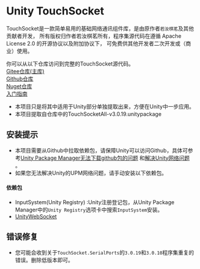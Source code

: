 # Unity TouchSocket

TouchSocket是一款简单易用的基础网络通讯组件库，是由原作者`若汝棋茗`及其他贡献者开发，
所有版权归作者若汝棋茗所有，程序集源代码在遵循 Apache License 2.0 的开源协议以及附加协议下，
可免费供其他开发者二次开发或（商业）使用。

你可以从以下仓库访问到完整的TouchSocket源代码。  
[Gitee仓库(主库)](https://gitee.com/rrqm_home/touchsocket)  
[Github仓库](https://github.com/RRQM/TouchSocket)  
[Nuget仓库](https://www.nuget.org/profiles/rrqm)  
[入门指南](https://touchsocket.net/)

+ 本项目只是将其中适用于Unity部分单独提取出来，方便在Unity中一步应用。
+ 本项目提取自仓库中的TouchSocketAll-v3.0.19.unitypackage

## 安装提示

+ 本项目需要从Github中拉取依赖包，请保障Unity可以访问Github，具体可参考[Unity Package Manager无法下载github包的问题](https://blog.csdn.net/qq_39940718/article/details/133345656)
和[解决Unity网络问题](https://docs.unity.cn/cn/2020.3/Manual/upm-config-network.html)
。  
+ 如果您无法解决Unity的UPM网络问题，请手动安装以下依赖包。

#### 依赖包

+ InputSystem(Unity Registry) :Unity注册登记包，从Unity Package Manager中的`Unity Registry`选项卡中搜索`InputSystem`安装。
+ [UnityWebSocket](https://github.com/psygames/UnityWebSocket)

## 错误修复

+ 您可能会收到关于`TouchSocket.SerialPorts`的`3.0.19`和`3.0.10`程序集重复的错误。删除低版本即可。

